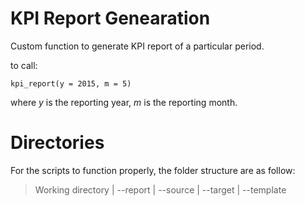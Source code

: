# KPI Report Genearation

Custom function to generate KPI report of a particular period.

to call:

    kpi_report(y = 2015, m = 5)

where *y* is the reporting year, *m* is the reporting month.

# Directories

For the scripts to function properly, the folder structure are as follow:

>Working directory
>|
>--report
>|
>--source
>|
>--target
>|
>--template
